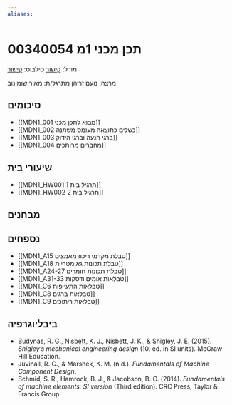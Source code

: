 ```yaml
---
aliases:
---
```

# תכן מכני 1מ 00340054

מודל: [קישור](https://moodle24.technion.ac.il/course/view.php?id=145)
סילבוס: [קישור](https://moodle24.technion.ac.il/pluginfile.php/109737/mod_resource/content/11/syllabus_034054_Winter-2025_v02.pdf)

מרצה: נועם זריהן
מתרגל/ת: מאור שומינוב

## סיכומים
- [[MDN1_001 מבוא לתכן מכני]]
- [[MDN1_002 כשלים כתוצאה מעומס משתנה]]
- [[MDN1_003 ברגי הנעה וברגי הידוק]]
- [[MDN1_004 מחברים מרותכים]]
## שיעורי בית
- [[MDN1_HW001 תרגיל בית 1]]
- [[MDN1_HW002 תרגיל בית 2]]

## מבחנים

## נספחים
- [[MDN1_A15 טבלת מקדמי ריכוז מאמצים]]
- [[MDN1_A18 טבלת תכונות גאומטריות]]
- [[MDN1_A24-27 טבלת תכונות חומרים]]
- [[MDN1_A31-33 טבלאות אומים ודסקות]]
- [[MDN1_C6 טבלאות התעייפות]]
- [[MDN1_C8 טבלאות ברגים]]
- [[MDN1_C9 טבלאות ריתוכים]]

## ביבליוגרפיה
- Budynas, R. G., Nisbett, K. J., Nisbett, J. K., & Shigley, J. E. (2015). _Shigley’s mechanical engineering design_ (10. ed. in SI units). McGraw-Hill Education.
- Juvinall, R. C., & Marshek, K. M. (n.d.). _Fundamentals of Machine Component Design_.
- Schmid, S. R., Hamrock, B. J., & Jacobson, B. O. (2014). _Fundamentals of machine elements: SI version_ (Third edition). CRC Press, Taylor & Francis Group.